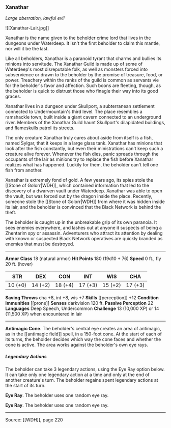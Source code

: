 ### Xanathar
_Large aberration, lawful evil_

![[Xanathar-Lair.jpg]]

Xanathar is the name given to the beholder crime lord that lives in the dungeons under Waterdeep. It isn't the first beholder to claim this mantle, nor will it be the last.

Like all beholders, Xanathar is a paranoid tyrant that charms and bullies its minions into servitude. The Xanathar Guild is made up of some of Waterdeep's most disreputable folk, as well as monsters forced into subservience or drawn to the beholder by the promise of treasure, food, or power. Treachery within the ranks of the guild is common as servants vie for the beholder's favor and affection. Such boons are fleeting, though, as the beholder is quick to distrust those who finagle their way into its good graces.

Xanathar lives in a dungeon under Skullport, a subterranean settlement connected to Undermountain's third level. The place resembles a ramshackle town, built inside a giant cavern connected to an underground river. Members of the Xanathar Guild haunt Skullport's dilapidated buildings, and flameskulls patrol its streets.

The only creature Xanathar truly cares about aside from itself is a fish, named Sylgar, that it keeps in a large glass tank. Xanathar has minions that look after the fish constantly, but even their ministrations can't keep such a creature alive forever. Whenever the fish dies, panic spreads through the occupants of the lair as minions try to replace the fish before Xanathar realizes what has happened. Luckily for them, the beholder can't tell one fish from another.

Xanathar is extremely fond of gold. A few years ago, its spies stole the [[Stone of Golorr|WDH]], which contained information that led to the discovery of a dwarven vault under Waterdeep. Xanathar was able to open the vault, but was forced out by the dragon inside the place. Recently, someone stole the [[Stone of Golorr|WDH]] from where it was hidden inside its lair, and the beholder is convinced that the Black Network is behind the theft.

The beholder is caught up in the unbreakable grip of its own paranoia. It sees enemies everywhere, and lashes out at anyone it suspects of being a Zhentarim spy or assassin. Adventurers who attract its attention by dealing with known or suspected Black Network operatives are quickly branded as enemies that must be destroyed.



---

**Armor Class** 18 (natural armor)
**Hit Points** 180 (19d10 + 76)
**Speed** 0 ft., fly 20 ft. (hover)

| STR     | DEX     | CON     | INT     | WIS     | CHA     |
|---------|---------|---------|---------|---------|---------|
| 10 (+0) | 14 (+2) | 18 (+4) | 17 (+3) | 15 (+2) | 17 (+3) |

**Saving Throws** cha +8, int +8, wis +7
**Skills** [[perception]] +12
**Condition Immunities** [[prone]]
**Senses** darkvision 120 ft.
**Passive Perception** 22
**Languages** Deep Speech, Undercommon
**Challenge** 13 (10,000 XP) or 14 (11,500 XP) when encountered in lair

---

**Antimagic Cone**. The beholder's central eye creates an area of antimagic, as in the [[antimagic field]] spell, in a 150-foot cone. At the start of each of its turns, the beholder decides which way the cone faces and whether the cone is active. The area works against the beholder's own eye rays.

##### Legendary Actions
The beholder can take 3 legendary actions, using the Eye Ray option below. It can take only one legendary action at a time and only at the end of another creature's turn. The beholder regains spent legendary actions at the start of its turn.

**Eye Ray**. The beholder uses one random eye ray.

**Eye Ray**. The beholder uses one random eye ray.


---

Source: [[WDH]], page 220